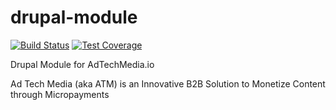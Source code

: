 drupal-module
=============

[![Build Status](https://travis-ci.com/MitocGroup/atm.svg?token=K6deyi9kwkfxRyXwcv6c&branch=master)](https://travis-ci.com/MitocGroup/atm)
[![Test Coverage](https://codeclimate.com/repos/57dff2b4f01b5b648b0042b0/badges/aed49615ace44e12bda8/coverage.svg)](https://codeclimate.com/repos/57dff2b4f01b5b648b0042b0/coverage)

Drupal Module for AdTechMedia.io

Ad Tech Media (aka ATM) is an Innovative B2B Solution to Monetize Content through Micropayments


